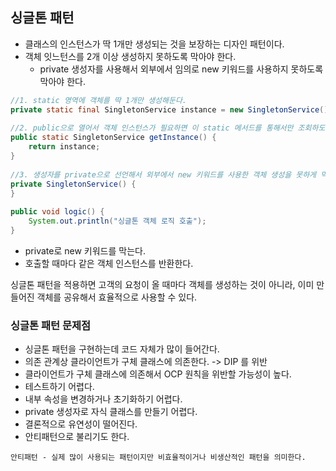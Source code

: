 ## 싱글톤 패턴

- 클래스의 인스턴스가 딱 1개만 생성되는 것을 보장하는 디자인 패턴이다.
- 객체 잇느턴스를 2개 이상 생성하지 못하도록 막아야 한다.
	- private 생성자를 사용해서 외부에서 임의로 new 키워드를 사용하지 못하도록 막아야 한다.

```java
//1. static 영역에 객체를 딱 1개만 생성해둔다.  
private static final SingletonService instance = new SingletonService();  
  
//2. public으로 열어서 객체 인스턴스가 필요하면 이 static 메서드를 통해서만 조회하도록 허용한다.  
public static SingletonService getInstance() {  
    return instance;  
}  
  
//3. 생성자를 private으로 선언해서 외부에서 new 키워드를 사용한 객체 생성을 못하게 막는다.  
private SingletonService() {  
}  
  
public void logic() {  
    System.out.println("싱글톤 객체 로직 호출");  
}
```

- private로 new 키워드를 막는다.
- 호출할 때마다 같은 객체 인스턴스를 반환한다.

싱글톤 패턴을 적용하면 고객의 요청이 올 때마다 객체를 생성하는 것이 아니라, 이미 만들어진 객체를 공유해서 효율적으로 사용할 수 있다.

### 싱글톤 패턴 문제점

- 싱글톤 패턴을 구현하는데 코드 자체가 많이 들어간다.
- 의존 관계상 클라이언트가 구체 클래스에 의존한다. -> DIP 를 위반
- 클라이언트가 구체 클래스에 의존해서 OCP 원칙을 위반할 가능성이 높다.
- 테스트하기 어렵다.
- 내부 속성을 변경하거나 초기화하기 어렵다.
- private 생성자로 자식 클래스를 만들기 어렵다.
- 결론적으로 유연성이 떨어진다.
- 안티패턴으로 불리기도 한다.

`안티패턴 - 실제 많이 사용되는 패턴이지만 비효율적이거나 비생산적인 패턴을 의미한다.`
